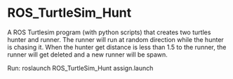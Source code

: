 # ROS_TurtleSim_Hunt
A ROS Turtlesim program (with python scripts) that creates two turtles hunter and runner. The runner will run at random direction while the hunter is chasing it. When the hunter get distance is less than 1.5 to the runner, the runner will get deleted and a new runner will be spawn.

Run: roslaunch ROS_TurtleSim_Hunt assign.launch

